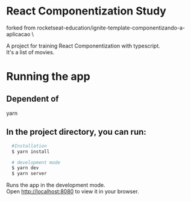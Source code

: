 # React Componentization Study
forked from rocketseat-education/ignite-template-componentizando-a-aplicacao \

A project for training React Componentization with typescript. \
It's a list of movies.

# Running the app

## Dependent of 
yarn

## In the project directory, you can run:

```bash
  #Installation
  $ yarn install

  # development mode
  $ yarn dev
  $ yarn server
```

Runs the app in the development mode.\
Open [http://localhost:8080](http://localhost:8080) to view it in your browser.
